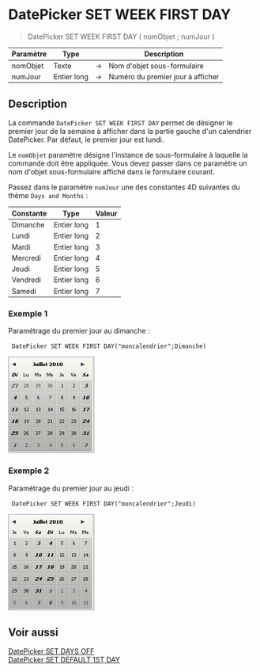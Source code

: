 # DatePicker SET WEEK FIRST DAY

> DatePicker SET WEEK FIRST DAY ( nomObjet ; numJour )

| Paramètre | Type | | Description |
| --- | --- | --- | --- |
| nomObjet | Texte | → | Nom d'objet sous-formulaire |
| numJour | Entier long | → | Numéro du premier jour à afficher |

## Description

La commande `DatePicker SET WEEK FIRST DAY` permet de désigner le premier jour de la semaine à afficher dans la partie gauche d'un calendrier DatePicker. Par défaut, le premier jour est lundi.

Le `nomObjet` paramètre désigne l'instance de sous-formulaire à laquelle la commande doit être appliquée. Vous devez passer dans ce paramètre un nom d'objet sous-formulaire affiché dans le formulaire courant.

Passez dans le paramètre `numJour` une des constantes 4D suivantes du thème `Days and Months` :

| Constante | Type | Valeur |
| --- | --- | --- |
| Dimanche | Entier long | 1   |
| Lundi | Entier long | 2   |
| Mardi | Entier long | 3   |
| Mercredi | Entier long | 4   |
| Jeudi | Entier long | 5   |
| Vendredi | Entier long | 6   |
| Samedi | Entier long | 7   |

### Exemple 1  

Paramétrage du premier jour au dimanche :

```4d
 DatePicker SET WEEK FIRST DAY("moncalendrier";Dimanche)
```

![](../images/pict308112.fr.png)

### Exemple 2  

Paramétrage du premier jour au jeudi :

```4d
 DatePicker SET WEEK FIRST DAY("moncalendrier";Jeudi)
```

![](../images/pict308150.fr.png)

## Voir aussi

[DatePicker SET DAYS OFF](DatePicker%20SET%20DAYS%20OFF.fr.md)  
[DatePicker SET DEFAULT 1ST DAY](DatePicker%20SET%20DEFAULT%201ST%20DAY.fr.md)
